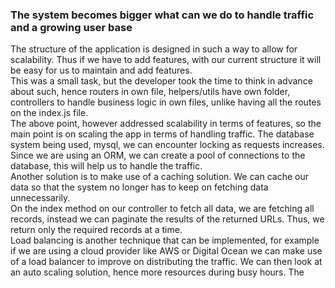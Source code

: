 ### The system becomes bigger what can we do to handle traffic and a growing user base
<p>The structure of the application is designed in such a way to allow for scalability. Thus if we have to add features, with our current structure it will be easy for us to maintain and add features.
<br/>
This was a small task, but the developer took the time to think in advance about such, hence routers in own file, helpers/utils have own folder, controllers to handle business logic in own files, unlike having all the routes on the index.js file.
<br/>
The above point, however addressed scalability in terms of features, so the main point is on scaling the app in terms of handling traffic. The database system being used, mysql, we can encounter locking as requests increases. Since we are using an ORM, we can create a pool of connections to the database, this will help us to handle the traffic.
<br/>
Another solution is to make use of a caching solution. We can cache our data so that the system no longer has to keep on fetching data unnecessarily. 
</br>
On the index method on our controller to fetch all data, we are fetching all records, instead we can paginate the results of the returned URLs. Thus, we return only the required records at a time.
</br>
Load balancing is another technique that can be implemented, for example if we are using a cloud provider like AWS or Digital Ocean we can make use of a load balancer to improve on distributing the traffic. We can then look at an auto scaling solution, hence more resources during busy hours.
The 

</p>